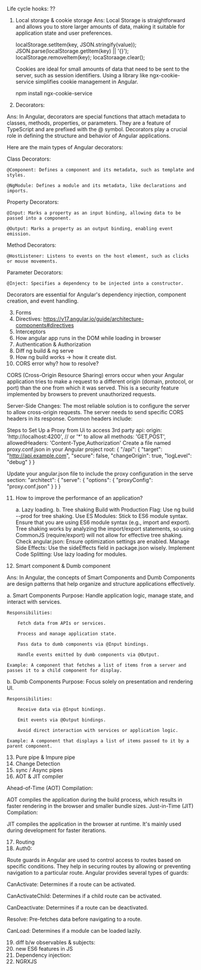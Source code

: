 Life cycle hooks: ??

1. Local storage & cookie storage
Ans: 
	Local Storage is straightforward and allows you to store larger amounts of data, making it suitable for application state and user preferences.

	localStorage.setItem(key, JSON.stringify(value));
	JSON.parse(localStorage.getItem(key) || '{}');
	localStorage.removeItem(key);
	locaStoraage.clear();

	Cookies are ideal for small amounts of data that need to be sent to the server, such as session identifiers. Using a library like ngx-cookie-service simplifies cookie management in Angular.

	npm install ngx-cookie-service
	
2. Decorators:

Ans:
In Angular, decorators are special functions that attach metadata to classes, methods, properties, or parameters. They are a feature of TypeScript and are prefixed with the @ symbol. Decorators play a crucial role in defining the structure and behavior of Angular applications.

Here are the main types of Angular decorators:

Class Decorators:

	@Component: Defines a component and its metadata, such as template and styles.

	@NgModule: Defines a module and its metadata, like declarations and imports.

Property Decorators:

	@Input: Marks a property as an input binding, allowing data to be passed into a component.

	@Output: Marks a property as an output binding, enabling event emission.

Method Decorators:

	@HostListener: Listens to events on the host element, such as clicks or mouse movements.

Parameter Decorators:

	@Inject: Specifies a dependency to be injected into a constructor.

Decorators are essential for Angular's dependency injection, component creation, and event handling.

3. Forms
4. Directives: https://v17.angular.io/guide/architecture-components#directives
5. Interceptors
6. How angular app runs in the DOM while loading in browser
7. Authentication & Authorization
8. Diff ng build & ng serve
9. How ng build works -> how it create dist.
10. CORS error why? how to resolve?

CORS (Cross-Origin Resource Sharing) errors occur when your Angular application tries to make a request to a different origin (domain, protocol, or port) than the one from which it was served. This is a security feature implemented by browsers to prevent unauthorized requests.

Server-Side Changes: The most reliable solution is to configure the server to allow cross-origin requests. The server needs to send specific CORS headers in its response. Common headers include:

Steps to Set Up a Proxy from Ui to access 3rd party api:
  origin: 'http://localhost:4200', // or '*' to allow all
  methods: 'GET,POST',
  allowedHeaders: 'Content-Type,Authorization'
Create a file named proxy.conf.json in your Angular project root:
{
  "/api": {
    "target": "http://api.example.com",
    "secure": false,
    "changeOrigin": true,
    "logLevel": "debug"
  }
}

Update your angular.json file to include the proxy configuration in the serve section:
"architect": {
  "serve": {
    "options": {
      "proxyConfig": "proxy.conf.json"
    }
  }
}

11. How to improve the performance of an application?

     a. Lazy loading.
     b. Tree shaking
Build with Production Flag: Use ng build --prod for tree shaking.
Use ES Modules: Stick to ES6 module syntax.
 Ensure that you are using ES6 module syntax (e.g., import and export). Tree shaking works by analyzing the import/export statements, so using CommonJS (require/export) will not allow for effective tree shaking.
Check angular.json: Ensure optimization settings are enabled.
Manage Side Effects: Use the sideEffects field in package.json wisely.
Implement Code Splitting: Use lazy loading for modules.

12. Smart component & Dumb component

Ans: 
In Angular, the concepts of Smart Components and Dumb Components are design patterns that help organize and structure applications effectively.

a. Smart Components
	Purpose: Handle application logic, manage state, and interact with services.

	Responsibilities:

		Fetch data from APIs or services.

		Process and manage application state.

		Pass data to dumb components via @Input bindings.

		Handle events emitted by dumb components via @Output.

	Example: A component that fetches a list of items from a server and passes it to a child component for display.

b. Dumb Components
	Purpose: Focus solely on presentation and rendering UI.

	Responsibilities:

		Receive data via @Input bindings.

		Emit events via @Output bindings.

		Avoid direct interaction with services or application logic.

	Example: A component that displays a list of items passed to it by a parent component.

13. Pure pipe & Impure pipe
14. Change Detection
15. sync / Async pipes
16. AOT & JIT compiler

Ahead-of-Time (AOT) Compilation:

AOT compiles the application during the build process, which results in faster rendering in the browser and smaller bundle sizes.
Just-in-Time (JIT) Compilation:

JIT compiles the application in the browser at runtime. It's mainly used during development for faster iterations.

17. Routing
18. Auth0:

Route guards in Angular are used to control access to routes based on specific conditions. They help in securing routes by allowing or preventing navigation to a particular route. Angular provides several types of guards:

CanActivate: Determines if a route can be activated.

CanActivateChild: Determines if a child route can be activated.

CanDeactivate: Determines if a route can be deactivated.

Resolve: Pre-fetches data before navigating to a route.

CanLoad: Determines if a module can be loaded lazily.

19. diff b/w observables & subjects:
20. new ES6 features in JS
21. Dependency injection:
22. NGRXJS


